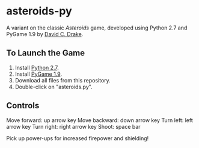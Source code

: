 asteroids-py
============

A variant on the classic _Asteroids_ game, developed using Python 2.7 and PyGame
1.9 by [David C. Drake](www.davidcdrake.com).

To Launch the Game
------------------
1. Install [Python 2.7](http://python.org/download/).
2. Install [PyGame 1.9](http://pygame.org/download.shtml).
3. Download all files from this repository.
4. Double-click on "asteroids.py".

Controls
--------
Move forward:  up arrow key
Move backward: down arrow key
Turn left:     left arrow key
Turn right:    right arrow key
Shoot:         space bar

Pick up power-ups for increased firepower and shielding!
